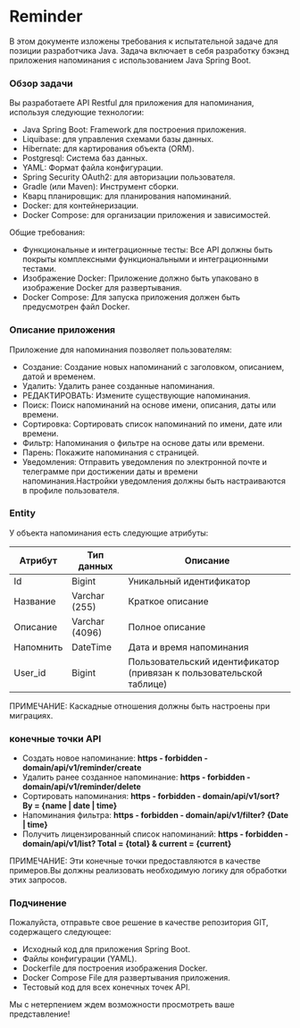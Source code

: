 # Reminder

В этом документе изложены требования к испытательной задаче для позиции разработчика Java. Задача включает в себя разработку бэкэнд приложения напоминания с использованием Java Spring Boot.

### Обзор задачи

Вы разработаете API Restful для приложения для напоминания, используя следующие технологии:

* Java Spring Boot:  Framework для построения приложения.
* Liquibase:  для управления схемами базы данных.
* Hibernate:  для картирования объекта (ORM).
* Postgresql:  Система баз данных.
* YAML:  Формат файла конфигурации.
* Spring Security OAuth2:  для авторизации пользователя.
* Gradle (или Maven):  Инструмент сборки.
* Кварц планировщик:  для планирования напоминаний.
* Docker:  для контейнеризации.
* Docker Compose:  для организации приложения и зависимостей.

Общие требования:

* Функциональные и интеграционные тесты:  Все API должны быть покрыты комплексными функциональными и интеграционными тестами.
* Изображение Docker:  Приложение должно быть упаковано в изображение Docker для развертывания.
* Docker Compose:  Для запуска приложения должен быть предусмотрен файл Docker.

### Описание приложения

Приложение для напоминания позволяет пользователям:

* Создание:  Создание новых напоминаний с заголовком, описанием, датой и временем.
* Удалить:  Удалить ранее созданные напоминания.
* РЕДАКТИРОВАТЬ:  Измените существующие напоминания.
* Поиск:  Поиск напоминаний на основе имени, описания, даты или времени.
* Сортировка:  Сортировать список напоминаний по имени, дате или времени.
* Фильтр:  Напоминания о фильтре на основе даты или времени.
* Парень:  Покажите напоминания с страницей.
* Уведомления:  Отправить уведомления по электронной почте и телеграмме при достижении даты и времени напоминания.Настройки уведомления должны быть настраиваются в профиле пользователя.

### Entity

У объекта напоминания есть следующие атрибуты:

| Атрибут   | Тип данных     | Описание                                                             |
|-----------|----------------|----------------------------------------------------------------------|
| Id        | Bigint         | Уникальный идентификатор                                             |
| Название  | Varchar (255)  | Краткое описание                                                     |
| Описание  | Varchar (4096) | Полное описание                                                      |
| Напомнить | DateTime       | Дата и время напоминания                                             |
| User_id   | Bigint         | Пользовательский идентификатор (привязан к пользовательской таблице) |

ПРИМЕЧАНИЕ:  Каскадные отношения должны быть настроены при миграциях.

### конечные точки API

* Создать новое напоминание:  **https - forbidden - domain/api/v1/reminder/create**
* Удалить ранее созданное напоминание:  **https - forbidden - domain/api/v1/reminder/delete**
* Сортировать напоминания:  **https - forbidden - domain/api/v1/sort? By = {name | date | time}**
* Напоминания фильтра:  **https - forbidden - domain/api/v1/filter? {Date | time}**
* Получить лицензированный список напоминаний:  **https - forbidden - domain/api/v1/list? Total = {total} & current = {current}**

ПРИМЕЧАНИЕ:  Эти конечные точки предоставляются в качестве примеров.Вы должны реализовать необходимую логику для обработки этих запросов.

### Подчинение

Пожалуйста, отправьте свое решение в качестве репозитория GIT, содержащего следующее:

* Исходный код для приложения Spring Boot.
* Файлы конфигурации (YAML).
* Dockerfile для построения изображения Docker.
* Docker Compose File для развертывания приложения.
* Тестовый код для всех конечных точек API.

Мы с нетерпением ждем возможности просмотреть ваше представление!